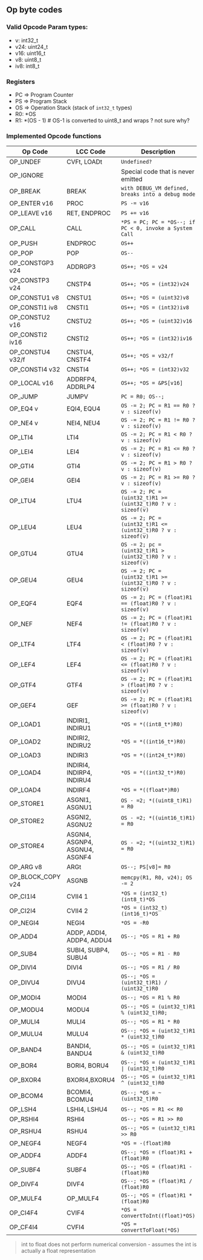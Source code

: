 ## Op byte codes


### Valid Opcode Param types:

 * v: int32_t
 * v24: uint24_t
 * v16: uint16_t
 * v8: uint8_t
 * iv8: int8_t


### Registers
* PC => Program Counter
* PS => Program Stack
* OS => Operation Stack (stack of `int32_t` types)
* R0: *OS
* R1: *(OS - 1)  # OS-1 is converted to uint8_t and wraps ? not sure why?

### Implemented Opcode functions

| Op Code           | LCC Code                       | Description                                                   |
| ----------------- | ------------------------------ | ------------------------------------------------------------- |
| OP_UNDEF          | CVFt, LOADt                    | `Undefined?`                                                  |
| OP_IGNORE         |                                | Special code that is never emitted                            |
| OP_BREAK          | BREAK                          | `with DEBUG_VM defined, breaks into a debug mode`             |
| OP_ENTER v16      | PROC                           | `PS -= v16`                                                   |
| OP_LEAVE v16      | RET, ENDPROC                   | `PS += v16`                                                   |
| OP_CALL           | CALL                           | `*PS = PC; PC = *OS--; if PC < 0, invoke a System Call`       |
| OP_PUSH           | ENDPROC                        | `OS++`                                                        |
| OP_POP            | POP                            | `OS--`                                                        |
| OP_CONSTGP3 v24   | ADDRGP3                        | `OS++; *OS = v24`                                             |
| OP_CONSTP3 v24    | CNSTP4                         | `OS++; *OS = (int32)v24`                                      |
| OP_CONSTU1 v8     | CNSTU1                         | `OS++; *OS = (uint32)v8`                                      |
| OP_CONSTI1 iv8    | CNSTI1                         | `OS++; *OS = (int32)iv8`                                      |
| OP_CONSTU2 v16    | CNSTU2                         | `OS++; *OS = (uint32)v16`                                     |
| OP_CONSTI2 iv16   | CNSTI2                         | `OS++; *OS = (int32)iv16`                                     |
| OP_CONSTU4 v32/f  | CNSTU4, CNSTF4                 | `OS++; *OS = v32/f`                                           |
| OP_CONSTI4 v32    | CNSTI4                         | `OS++; *OS = (int32)v32`                                      |
| OP_LOCAL v16      | ADDRFP4, ADDRLP4               | `OS++; *OS = &PS[v16]`                                        |
| OP_JUMP           | JUMPV                          | `PC = R0; OS--;`                                              |
| OP_EQ4 v          | EQI4, EQU4                     | `OS -= 2; PC = R1 == R0 ? v : sizeof(v)`                      |
| OP_NE4 v          | NEI4, NEU4                     | `OS -= 2; PC = R1 != R0 ? v : sizeof(v)`                      |
| OP_LTI4           | LTI4                           | `OS -= 2; PC = R1 < R0 ? v : sizeof(v) `                      |
| OP_LEI4           | LEI4                           | `OS -= 2; PC = R1 <= R0 ? v : sizeof(v)`                      |
| OP_GTI4           | GTI4                           | `OS -= 2; PC = R1 > R0 ? v : sizeof(v) `                      |
| OP_GEI4           | GEI4                           | `OS -= 2; PC = R1 >= R0 ? v : sizeof(v)`                      |
| OP_LTU4            | LTU4                           | `OS -= 2; PC = (uint32_t)R1 >= (uint32_t)R0 ? v : sizeof(v) ` |
| OP_LEU4            | LEU4                           | `OS -= 2; PC = (uint32_t)R1 <= (uint32_t)R0 ? v : sizeof(v) ` |
| OP_GTU4           | GTU4                           | `OS -= 2; pc = (uint32_t)R1 > (uint32_t)R0 ? v : sizeof(v)  ` |
| OP_GEU4           | GEU4                           | `OS -= 2; PC = (uint32_t)R1 >= (uint32_t)R0 ? v : sizeof(v) ` |
| OP_EQF4           | EQF4                           | `OS -= 2; PC = (float)R1 == (float)R0 ? v : sizeof(v)`        |
| OP_NEF            | NEF4                           | `OS -= 2; PC = (float)R1 != (float)R0 ? v : sizeof(v)`        |
| OP_LTF4            | LTF4                           | `OS -= 2; PC = (float)R1 < (float)R0 ? v : sizeof(v)`         |
| OP_LEF4            | LEF4                           | `OS -= 2; PC = (float)R1 <= (float)R0 ? v : sizeof(v)`        |
| OP_GTF4           | GTF4                           | `OS -= 2; PC = (float)R1 > (float)R0 ? v : sizeof(v)`         |
| OP_GEF4           | GEF                            | `OS -= 2; PC = (float)R1 >= (float)R0 ? v : sizeof(v)`        |
| OP_LOAD1          | INDIRI1, INDIRU1               | `*OS = *((int8_t*)R0)`                                        |
| OP_LOAD2          | INDIRI2, INDIRU2               | `*OS = *((int16_t*)R0)`                                       |
| OP_LOAD3          | INDIRI3                        | `*OS = *((int24_t*)R0)`                                       |
| OP_LOAD4          | INDIRI4, INDIRP4, INDIRU4      | `*OS = *((int32_t*)R0)`                                       |
| OP_LOAD4         | INDIRF4                        | `*OS = *((float*)R0)`                                         |
| OP_STORE1         | ASGNI1, ASGNU1                 | `OS - =2; *((uint8_t)R1) = R0`                                |
| OP_STORE2         | ASGNI2, ASGNU2                 | `OS - =2; *((uint16_t)R1) = R0`                               |
| OP_STORE4         | ASGNI4, ASGNP4, ASGNU4, ASGNF4 | `OS - =2; *((uint32_t)R1) = R0`                               |
| OP_ARG v8         | ARGt                           | `OS--; PS[v8]= R0`                                            |
| OP_BLOCK_COPY v24 | ASGNB                          | `memcpy(R1, R0, v24); OS -= 2`                                |
| OP_CI1I4          | CVII4 1                        | `*OS = (int32_t)(int8_t)*OS`                                  |
| OP_CI2I4          | CVII4 2                        | `*OS = (int32_t)(int16_t)*OS`                                 |
| OP_NEGI4          | NEGI4                          | `*OS = -R0`                                                   |
| OP_ADD4           | ADDP, ADDI4, ADDP4, ADDU4      | `OS--; *OS = R1 + R0`                                         |
| OP_SUB4           | SUBI4, SUBP4, SUBU4            | `OS--; *OS = R1 - R0`                                         |
| OP_DIVI4           | DIVI4                          | `OS--; *OS = R1 / R0`                                         |
| OP_DIVU4           | DIVU4                          | `OS--; *OS = (uint32_t)R1) / (uint32_t)R0`                    |
| OP_MODI4          | MODI4                          | `OS--; *OS = R1 % R0`                                         |
| OP_MODU4          | MODU4                          | `OS--; *OS = (uint32_t)R1 % (uint32_t)R0;`                    |
| OP_MULI4          | MULI4                          | `OS--; *OS = R1 * R0`                                         |
| OP_MULU4          | MULU4                          | `OS--; *OS = (uint32_t)R1 * (uint32_t)R0`                     |
| OP_BAND4          | BANDI4, BANDU4                 | `OS--; *OS = (uint32_t)R1 & (uint32_t)R0`                     |
| OP_BOR4           | BORI4, BORU4                   | `OS--; *OS = (uint32_t)R1 \| (uint32_t)R0`                    |
| OP_BXOR4          | BXORI4,BXORU4                  | `OS--; *OS = (uint32_t)R1 ^ (uint32_t)R0`                     |
| OP_BCOM4          | BCOMI4, BCOMU4                 | `OS--; *OS = ~(uint32_t)R0`                                   |
| OP_LSH4           | LSHI4, LSHU4                   | `OS--; *OS = R1 << R0`                                        |
| OP_RSHI4          | RSHI4                          | `OS--; *OS = R1 >> R0`                                        |
| OP_RSHU4          | RSHU4                          | `OS--; *OS = (uint32_t)R1 >> R0`                              |
| OP_NEGF4          | NEGF4                          | `*OS = -(float)R0`                                            |
| OP_ADDF4          | ADDF4                          | `OS--; *OS = (float)R1 + (float)R0`                           |
| OP_SUBF4          | SUBF4                          | `OS--; *OS = (float)R1 - (float)R0`                           |
| OP_DIVF4          | DIVF4                          | `OS--; *OS = (float)R1 / (float)R0`                           |
| OP_MULF4          | OP_MULF4                       | `OS--; *OS = (float)R1 * (float)R0`                           |
| OP_CI4F4          | CVIF4                          | `*OS = convertToInt((float)*OS)`                              |
| OP_CF4I4          | CVFI4                          | `*OS = convertToFloat(*OS)`                                   |

> int to float does not perform numerical conversion - assumes the int is actually a float representation

